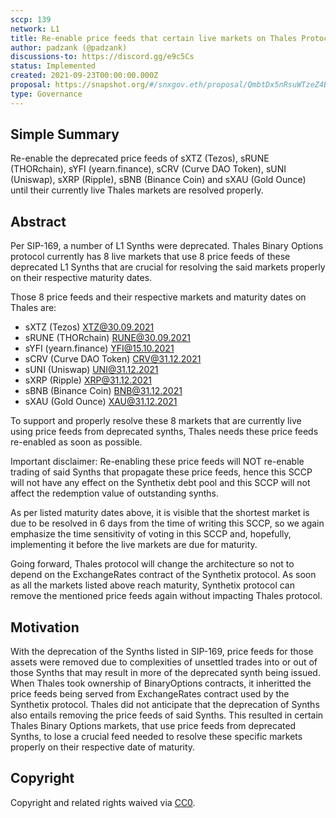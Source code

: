 ```yaml
---
sccp: 139
network: L1
title: Re-enable price feeds that certain live markets on Thales Protocol rely on
author: padzank (@padzank)
discussions-to: https://discord.gg/e9c5Cs
status: Implemented
created: 2021-09-23T00:00:00.000Z
proposal: https://snapshot.org/#/snxgov.eth/proposal/QmbtDx5nRsuWTzeZ4BqrbfGK7uiHNpDwqRc2ySCW5gCmBn
type: Governance
---
```


## Simple Summary

<!--"If you can't explain it simply, you don't understand it well enough." Provide a simplified and layman-accessible explanation of the SCCP.-->

Re-enable the deprecated price feeds of sXTZ (Tezos), sRUNE (THORchain), sYFI (yearn.finance), sCRV (Curve DAO Token), sUNI (Uniswap), sXRP (Ripple), sBNB (Binance Coin) and sXAU (Gold Ounce) until their currently live Thales markets are resolved properly.

## Abstract

<!--A short (~200 word) description of the variable change proposed.-->

Per SIP-169, a number of L1 Synths were deprecated. Thales Binary Options protocol currently has 8 live markets that use 8 price feeds of these deprecated L1 Synths that are crucial for resolving the said markets properly on their respective maturity dates.

Those 8 price feeds and their respective markets and maturity dates on Thales are:

- sXTZ (Tezos) XTZ@30.09.2021
- sRUNE (THORchain) RUNE@30.09.2021
- sYFI (yearn.finance) YFI@15.10.2021
- sCRV (Curve DAO Token) CRV@31.12.2021
- sUNI (Uniswap) UNI@31.12.2021
- sXRP (Ripple) XRP@31.12.2021
- sBNB (Binance Coin) BNB@31.12.2021
- sXAU (Gold Ounce) XAU@31.12.2021

To support and properly resolve these 8 markets that are currently live using price feeds from deprecated synths, Thales needs these price feeds re-enabled as soon as possible.

Important disclaimer: Re-enabling these price feeds will NOT re-enable trading of said Synths that propagate these price feeds, hence this SCCP will not have any effect on the Synthetix debt pool and this SCCP will not affect the redemption value of outstanding synths.

As per listed maturity dates above, it is visible that the shortest market is due to be resolved in 6 days from the time of writing this SCCP, so we again emphasize the time sensitivity of voting in this SCCP and, hopefully, implementing it before the live markets are due for maturity.

Going forward, Thales protocol will change the architecture so not to depend on the ExchangeRates contract of the Synthetix protocol. As soon as all the markets listed above reach maturity, Synthetix protocol can remove the mentioned price feeds again without impacting Thales protocol.

## Motivation

<!--The motivation is critical for SCCPs that want to update variables within Synthetix. It should clearly explain why the existing variable is not incentive aligned. SCCP submissions without sufficient motivation may be rejected outright.-->

With the deprecation of the Synths listed in SIP-169, price feeds for those assets were removed due to complexities of unsettled trades into or out of those Synths that may result in more of the deprecated synth being issued. When Thales took ownership of BinaryOptions contracts, it inheritted the price feeds being served from ExchangeRates contract used by the Synthetix protocol. Thales did not anticipate that the deprecation of Synths also entails removing the price feeds of said Synths. This resulted in certain Thales Binary Options markets, that use price feeds from deprecated Synths, to lose a crucial feed needed to resolve these specific markets properly on their respective date of maturity.

## Copyright

Copyright and related rights waived via [CC0](https://creativecommons.org/publicdomain/zero/1.0/).
